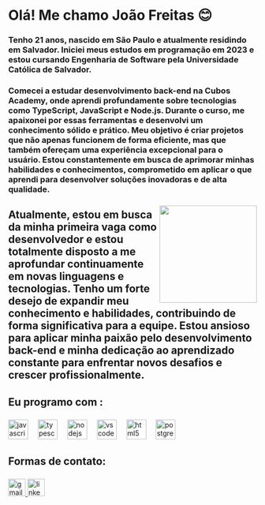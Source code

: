 <h1 align="left">Olá! Me chamo João Freitas 😊</h1>

###

<h3 align="left">Tenho 21 anos, nascido em São Paulo e atualmente residindo em Salvador. Iniciei meus estudos em programação em 2023 e estou cursando Engenharia de Software pela Universidade Católica de Salvador.</h3>

###

<h3 align="left">Comecei a estudar desenvolvimento back-end na Cubos Academy, onde aprendi profundamente sobre tecnologias como TypeScript, JavaScript e Node.js. Durante o curso, me apaixonei por essas ferramentas e desenvolvi um conhecimento sólido e prático. Meu objetivo é criar projetos que não apenas funcionem de forma eficiente, mas que também ofereçam uma experiência excepcional para o usuário. Estou constantemente em busca de aprimorar minhas habilidades e conhecimentos, comprometido em aplicar o que aprendi para desenvolver soluções inovadoras e de alta qualidade.</h3>

###

<img align="right" height="197" src="https://i.pinimg.com/originals/cd/cd/c7/cdcdc7a4b3b88a69825f64131922ab83.gif"  />

###

<h2 align="left">Atualmente, estou em busca da minha primeira vaga como desenvolvedor e estou totalmente disposto a me aprofundar continuamente em novas linguagens e tecnologias. Tenho um forte desejo de expandir meu conhecimento e habilidades, contribuindo de forma significativa para a equipe. Estou ansioso para aplicar minha paixão pelo desenvolvimento back-end e minha dedicação ao aprendizado constante para enfrentar novos desafios e crescer profissionalmente.</h2>

###

<h2 align="left">Eu programo com :</h2>

###

<div align="left">
  <img src="https://cdn.jsdelivr.net/gh/devicons/devicon/icons/javascript/javascript-plain.svg" height="40" alt="javascript logo"  />
  <img width="12" />
  <img src="https://cdn.jsdelivr.net/gh/devicons/devicon/icons/typescript/typescript-plain.svg" height="40" alt="typescript logo"  />
  <img width="12" />
  <img src="https://cdn.jsdelivr.net/gh/devicons/devicon/icons/nodejs/nodejs-original.svg" height="40" alt="nodejs logo"  />
  <img width="12" />
  <img src="https://cdn.jsdelivr.net/gh/devicons/devicon/icons/vscode/vscode-original.svg" height="40" alt="vscode logo"  />
  <img width="12" />
  <img src="https://cdn.jsdelivr.net/gh/devicons/devicon/icons/html5/html5-plain-wordmark.svg" height="40" alt="html5 logo"  />
  <img width="12" />
  <img src="https://cdn.jsdelivr.net/gh/devicons/devicon/icons/postgresql/postgresql-plain.svg" height="40" alt="postgresql logo"  />
</div>

###

<h2 align="left">Formas de contato:</h2>

###

<div align="left">
  <a href="https://mail.google.com/mail/u/0/#inbox" target="_blank">
    <img src="https://img.shields.io/static/v1?message=Gmail&logo=gmail&label=&color=D14836&logoColor=white&labelColor=&style=for-the-badge" height="35" alt="gmail logo"  />
  </a>
  <a href="https://www.linkedin.com/in/jo%C3%A3o-freitas-597216286/" target="_blank">
    <img src="https://img.shields.io/static/v1?message=LinkedIn&logo=linkedin&label=&color=0077B5&logoColor=white&labelColor=&style=for-the-badge" height="35" alt="linkedin logo"  />
  </a>
</div>

###
